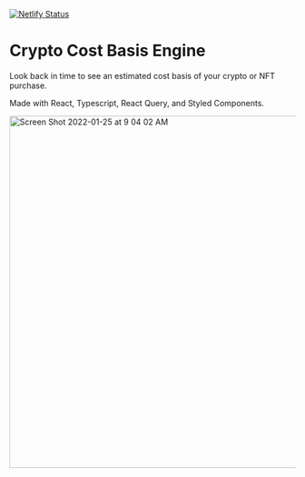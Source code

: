 
[![Netlify Status](https://api.netlify.com/api/v1/badges/3eb915c1-e790-4d0d-94c8-807947bce9b2/deploy-status)](https://app.netlify.com/sites/cryptocost/deploys)

# Crypto Cost Basis Engine

Look back in time to see an estimated cost basis of your crypto or NFT purchase.

Made with React, Typescript, React Query, and Styled Components.

<img width="620" alt="Screen Shot 2022-01-25 at 9 04 02 AM" src="https://user-images.githubusercontent.com/8020408/150991573-c6301708-d131-4fb9-b8d7-500cfdabfdb5.png">
